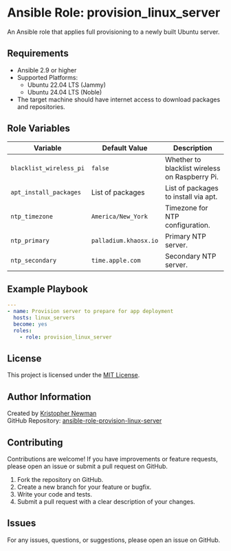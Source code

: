 # Ansible Role: provision_linux_server

An Ansible role that applies full provisioning to a newly built Ubuntu server.

## Requirements

- Ansible 2.9 or higher
- Supported Platforms:
  - Ubuntu 22.04 LTS (Jammy)
  - Ubuntu 24.04 LTS (Noble)
- The target machine should have internet access to download packages and repositories.

## Role Variables

| Variable                           | Default Value           | Description                                                  |
| ---------------------------------- | ----------------------- | ------------------------------------------------------------ |
| `blacklist_wireless_pi`            | `false`                 | Whether to blacklist wireless on Raspberry Pi.               |
| `apt_install_packages`             | List of packages        | List of packages to install via apt.                         |
| `ntp_timezone`                     | `America/New_York`      | Timezone for NTP configuration.                              |
| `ntp_primary`                      | `palladium.khaosx.io`   | Primary NTP server.                                          |
| `ntp_secondary`                    | `time.apple.com`        | Secondary NTP server.                                        |

## Example Playbook

```yaml
---
- name: Provision server to prepare for app deployment
  hosts: linux_servers
  become: yes
  roles:
    - role: provision_linux_server
```

## License
This project is licensed under the [MIT License](https://opensource.org/licenses/MIT).

## Author Information
Created by [Kristopher Newman](https://github.com/khaosx)  
GitHub Repository: [ansible-role-provision-linux-server](https://github.com/khaosx/ansible-role-provision-linux-server)  

## Contributing
Contributions are welcome! If you have improvements or feature requests, please open an issue or submit a pull request on GitHub.

1. Fork the repository on GitHub.
2. Create a new branch for your feature or bugfix.
3. Write your code and tests.
4. Submit a pull request with a clear description of your changes.

## Issues
For any issues, questions, or suggestions, please open an issue on GitHub.
